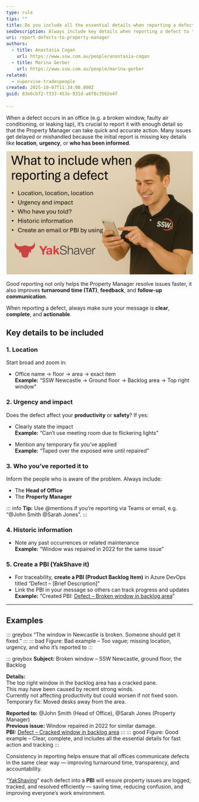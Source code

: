 ```yaml
---
type: rule
tips: ""
title: Do you include all the essential details when reporting a defect to the Property Manager?
seoDescription: Always include key details when reporting a defect to the Property Manager — clear, complete reports improve turnaround time, communication, and follow-up.
uri: report-defects-to-property-manager
authors:
  - title: Anastasia Cogan
    url: https://www.ssw.com.au/people/anastasia-cogan
  - title: Marina Gerber
    url: https://www.ssw.com.au/people/marina-gerber
related:
  - supervise-tradespeople
created: 2025-10-07T11:34:00.000Z
guid: 83e6cbf2-7333-453e-931d-a6f8c3562e4f

---
```


When a defect occurs in an office (e.g. a broken window, faulty air conditioning, or leaking tap), it’s crucial to report it with enough detail so that the Property Manager can take quick and accurate action. Many issues get delayed or mishandled because the initial report is missing key details like **location**, **urgency**, or **who has been informed**.

<!--endintro-->

![Figure: What information should you include when reporting a defect](screenshot-2025-10-07-125246.png "Figure: What information should you include when reporting a defect")

Good reporting not only helps the Property Manager resolve issues faster, it also improves **turnaround time (TAT)**, **feedback**, and **follow-up communication**.  

When reporting a defect, always make sure your message is **clear**, **complete**, and **actionable**.  

## Key details to be included

### 1. Location

Start broad and zoom in:  

* Office name → floor → area → exact item   
  **Example:** “SSW Newcastle → Ground floor → Backlog area → Top right window”

### 2. Urgency and impact

Does the defect affect your **productivity** or **safety**?  If yes:

* Clearly state the impact   
  **Example:** “Can’t use meeting room due to flickering lights”
     
* Mention any temporary fix you’ve applied   
  **Example:** “Taped over the exposed wire until repaired”


### 3. Who you’ve reported it to 

Inform the people who is aware of the problem. Always include:  

* The **Head of Office**  
* The **Property Manager**  

::: info
**Tip:** Use @mentions if you’re reporting via Teams or email, e.g. “@John Smith @Sarah Jones”.
:::

### 4. Historic information

   * Note any past occurrences or related maintenance   
     **Example:** “Window was repaired in 2022 for the same issue”

### 5. Create a PBI (YakShave it) 

* For traceability, **create a PBI (Product Backlog Item)** in Azure DevOps titled “Defect – \[Brief Description]”  
* Link the PBI in your message so others can track progress and updates  
  **Example:** “Created PBI: [Defect – Broken window in backlog area](#)”

---

## Examples

::: greybox
“The window in Newcastle is broken. Someone should get it fixed.”
:::
::: bad
Figure: Bad example – Too vague; missing location, urgency, and who it’s reported to
:::

::: greybox
**Subject:** Broken window – SSW Newcastle, ground floor, the Backlog

**Details:**\
The top right window in the backlog area has a cracked pane.\
This may have been caused by recent strong winds.\
Currently not affecting productivity but could worsen if not fixed soon.\
Temporary fix: Moved desks away from the area.  

**Reported to:** @John Smith (Head of Office), @Sarah Jones (Property Manager)\
**Previous issue:** Window repaired in 2022 for similar damage.\
**PBI:** [Defect – Cracked window in backlog area](#)
:::
::: good
Figure: Good example – Clear, complete, and includes all the essential details for fast action and tracking
:::

Consistency in reporting helps ensure that all offices communicate defects in the same clear way — improving turnaround time, transparency, and accountability.

“[YakShaving](https://yakshaver.ai/)” each defect into a **PBI** will ensure property issues are logged, tracked, and resolved efficiently — saving time, reducing confusion, and improving everyone’s work environment.
